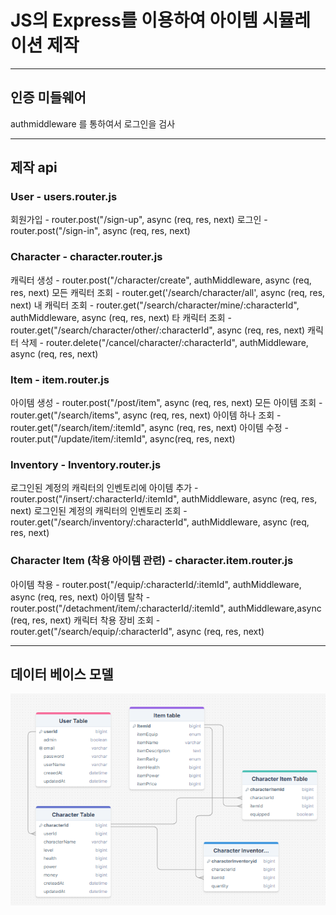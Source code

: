 # JS의 Express를 이용하여 아이템 시뮬레이션 제작
***

## 인증 미들웨어
authmiddleware 를 통하여서 로그인을 검사
***

## 제작 api
### User - users.router.js
회원가입 - router.post("/sign-up", async (req, res, next)
로그인 - router.post("/sign-in", async (req, res, next)

### Character - character.router.js
캐릭터 생성 - router.post("/character/create", authMiddleware, async (req, res, next)
모든 캐릭터 조회 - router.get('/search/character/all', async (req, res, next)
내 캐릭터 조회 - router.get("/search/character/mine/:characterId", authMiddleware, async (req, res, next)
타 캐릭터 조회 - router.get("/search/character/other/:characterId", async (req, res, next)
캐릭터 삭제 - router.delete("/cancel/character/:characterId", authMiddleware, async (req, res, next)

### Item - item.router.js
아이템 생성 - router.post("/post/item", async (req, res, next)
모든 아이템 조회 - router.get("/search/items", async (req, res, next)
아이템 하나 조회 - router.get("/search/item/:itemId", async (req, res, next)
아이템 수정 - router.put("/update/item/:itemId", async(req, res, next)

### Inventory - Inventory.router.js
로그인된 계정의 캐릭터의 인벤토리에 아이템 추가 - router.post("/insert/:characterId/:itemId", authMiddleware, async (req, res, next)
로그인된 계정의 캐릭터의 인벤토리 조회 - router.get("/search/inventory/:characterId", authMiddleware, async (req, res, next)

### Character Item (착용 아이템 관련) - character.item.router.js
아이템 착용 - router.post("/equip/:characterId/:itemId", authMiddleware, async (req, res, next)
아이템 탈착 - router.post("/detachment/item/:characterId/:itemId", authMiddleware,async (req, res, next)
캐릭터 착용 장비 조회 - router.get("/search/equip/:characterId", async (req, res, next)

***
## 데이터 베이스 모델
![데이터베이스 모델 이미지](https://github.com/ssy1248/ItemSimulation/blob/main/%EC%95%84%EC%9D%B4%ED%85%9C%20%EC%8B%9C%EB%AE%AC%EB%A0%88%EC%9D%B4%ED%84%B0%20%EB%8D%B0%EC%9D%B4%ED%84%B0%20%EB%AA%A8%EB%8D%B8.png)
